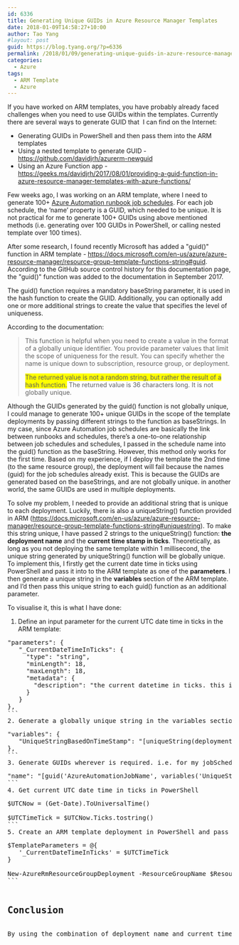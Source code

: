 ```yaml
---
id: 6336
title: Generating Unique GUIDs in Azure Resource Manager Templates
date: 2018-01-09T14:58:27+10:00
author: Tao Yang
#layout: post
guid: https://blog.tyang.org/?p=6336
permalink: /2018/01/09/generating-unique-guids-in-azure-resource-manager-templates/
categories:
  - Azure
tags:
  - ARM Template
  - Azure
---
```

If you have worked on ARM templates, you have probably already faced challenges when you need to use GUIDs within the templates. Currently there are several ways to generate GUID that  I can find on the Internet:
<ul>
 	<li>Generating GUIDs in PowerShell and then pass them into the ARM templates</li>
 	<li>Using a nested template to generate GUID - <a title="https://github.com/davidjrh/azurerm-newguid" href="https://github.com/davidjrh/azurerm-newguid">https://github.com/davidjrh/azurerm-newguid</a></li>
 	<li>Using an Azure Function app - <a title="https://geeks.ms/davidjrh/2017/08/01/providing-a-guid-function-in-azure-resource-manager-templates-with-azure-functions/" href="https://geeks.ms/davidjrh/2017/08/01/providing-a-guid-function-in-azure-resource-manager-templates-with-azure-functions/">https://geeks.ms/davidjrh/2017/08/01/providing-a-guid-function-in-azure-resource-manager-templates-with-azure-functions/</a></li>
</ul>
Few weeks ago, I was working on an ARM template, where I need to generate 100+ <a href="https://docs.microsoft.com/en-us/azure/templates/microsoft.automation/automationaccounts/jobschedules">Azure Automation runbook job schedules</a>. For each job schedule, the ‘name’ property is a GUID, which needed to be unique. It is not practical for me to generate 100+ GUIDs using above mentioned methods (i.e. generating over 100 GUIDs in PowerShell, or calling nested template over 100 times).

After some research, I found recently Microsoft has added a "guid()" function in ARM template - <a title="https://docs.microsoft.com/en-us/azure/azure-resource-manager/resource-group-template-functions-string#guid" href="https://docs.microsoft.com/en-us/azure/azure-resource-manager/resource-group-template-functions-string#guid">https://docs.microsoft.com/en-us/azure/azure-resource-manager/resource-group-template-functions-string#guid</a>. According to the GitHub source control history for this documentation page, the "guid()" function was added to the documentation in September 2017.

The guid() function requires a mandatory baseString parameter, it is used in the hash function to create the GUID. Additionally, you can optionally add one or more additional strings to create the value that specifies the level of uniqueness.

According to the documentation:
<blockquote>This function is helpful when you need to create a value in the format of a globally unique identifier. You provide parameter values that limit the scope of uniqueness for the result. You can specify whether the name is unique down to subscription, resource group, or deployment.

<span style="background-color: #ffff00;">The returned value is not a random string, but rather the result of a hash function.</span> The returned value is 36 characters long. It is not globally unique.</blockquote>
Although the GUIDs generated by the guid() function is not globally unique, I could manage to generate 100+ unique GUIDs in the scope of the template deployments by passing different strings to the function as baseStrings. In my case, since Azure Automation job schedules are basically the link between runbooks and schedules, there’s a one-to-one relationship between job schedules and schedules, I passed in the schedule name into the guid() function as the baseString. However, this method only works for the first time. Based on my experience, if I deploy the template the 2nd time (to the same resource group), the deployment will fail because the names (guid) for the job schedules already exist. This is because the GUIDs are generated based on the baseStrings, and are not globally unique. in another world, the same GUIDs are used in multiple deployments.

To solve my problem, I needed to provide an additional string that is unique to each deployment. Luckily, there is also a uniqueString() function provided in ARM (<a title="https://docs.microsoft.com/en-us/azure/azure-resource-manager/resource-group-template-functions-string#uniquestring" href="https://docs.microsoft.com/en-us/azure/azure-resource-manager/resource-group-template-functions-string#uniquestring">https://docs.microsoft.com/en-us/azure/azure-resource-manager/resource-group-template-functions-string#uniquestring</a>). To make this string unique, I have passed 2 strings to the uniqueString() function: <strong>the deployment name</strong> and the <strong>current time stamp in ticks</strong>. Theoretically, as long as you not deploying the same template within 1 millisecond, the unique string generated by uniqueString() function will be globally unique. To implement this, I firstly get the current date time in ticks using PowerShell and pass it into to the ARM template as one of the <strong>parameters</strong>. I then generate a unique string in the <strong>variables</strong> section of the ARM template. and I’d then pass this unique string to each guid() function as an additional parameter.

To visualise it, this is what I have done:

1. Define an input parameter for the current UTC date time in ticks in the ARM template:
<pre class="lang:java decode:true">"parameters": {
   "_CurrentDateTimeInTicks": {
     "type": "string",
     "minLength": 18,
     "maxLength": 18,
     "metadata": {
       "description": "the current datetime in ticks. this is used to generate a unique string for every deployment"
     }
   }
},
```
2. Generate a globally unique string in the variables section of the ARM template:
<pre class="lang:js decode:true ">"variables": {
   "UniqueStringBasedOnTimeStamp": "[uniqueString(deployment().name, parameters('_CurrentDateTimeInTicks'))]",
},
```
3. Generate GUIDs wherever is required. i.e. for my jobSchedule name:
<pre class="lang:js decode:true ">"name": "[guid('AzureAutomationJobName', variables('UniqueStringBasedOnTimeStamp'))]"
```
4. Get current UTC date time in ticks in PowerShell
<pre class="lang:ps decode:true ">$UTCNow = (Get-Date).ToUniversalTime()

$UTCTimeTick = $UTCNow.Ticks.tostring()
```
5. Create an ARM template deployment in PowerShell and pass the UTC time in ticks to the template
<pre class="lang:ps decode:true">$TemplateParameters = @{
   '_CurrentDateTimeInTicks' = $UTCTimeTick
}

New-AzureRmResourceGroupDeployment -ResourceGroupName $ResourceGroupName  -TemplateFile $TemplateFilePath @TemplateParameters
```
&nbsp;
<h2>Conclusion</h2>
By using the combination of deployment name and current time stamp, we can generate a globally unique string, and then using this unique string to generate GUIDs that we can pretty much guarantee it will be globally unique.